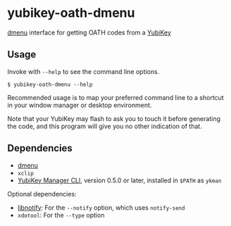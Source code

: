 yubikey-oath-dmenu
===

[dmenu][] interface for getting OATH codes from a [YubiKey][]


Usage
---

Invoke with `--help` to see the command line options.

    $ yubikey-oath-dmenu --help

Recommended usage is to map your preferred command line to a shortcut in your
window manager or desktop environment.

Note that your YubiKey may flash to ask you to touch it before generating the
code, and this program will give you no other indication of that.


Dependencies
---

- [dmenu][]
- `xclip`
- [YubiKey Manager CLI][ykman], version 0.5.0 or later, installed in `$PATH` as
  `ykman`

Optional dependencies:

- [libnotify][]: For the `--notify` option, which uses `notify-send`
- `xdotool`: For the `--type` option


[dmenu]: https://tools.suckless.org/dmenu/
[libnotify]: https://developer.gnome.org/libnotify/
[ykman]: https://github.com/Yubico/yubikey-manager
[YubiKey]: https://www.yubico.com/products/yubikey-hardware/
